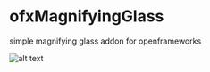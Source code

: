 ofxMagnifyingGlass
==================

simple magnifying glass addon for openframeworks

![alt text](https://raw.github.com/toruurakawa/ofxMagnifyingGlass/master/img/ss.png)

